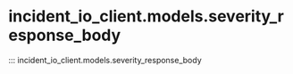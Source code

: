 # incident_io_client.models.severity_response_body

::: incident_io_client.models.severity_response_body